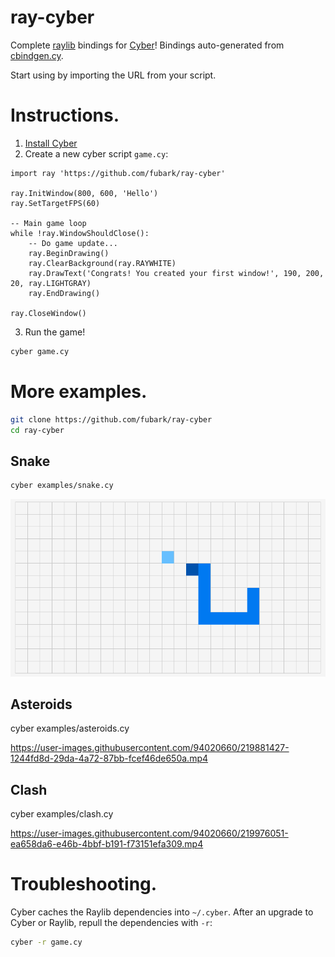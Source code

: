 # ray-cyber
Complete [raylib](https://github.com/raysan5/raylib) bindings for [Cyber](https://cyberscript.dev)!
Bindings auto-generated from [cbindgen.cy](https://github.com/fubark/cyber/blob/master/src/cbindgen.cy).

Start using by importing the URL from your script.

# Instructions.
1. [Install Cyber](https://github.com/fubark/cyber#install)
2. Create a new cyber script `game.cy`:
```text
import ray 'https://github.com/fubark/ray-cyber'

ray.InitWindow(800, 600, 'Hello')
ray.SetTargetFPS(60)

-- Main game loop
while !ray.WindowShouldClose():
    -- Do game update...
    ray.BeginDrawing()
    ray.ClearBackground(ray.RAYWHITE)
    ray.DrawText('Congrats! You created your first window!', 190, 200, 20, ray.LIGHTGRAY)
    ray.EndDrawing()

ray.CloseWindow()
```
3. Run the game!
```sh
cyber game.cy
```

# More examples.
```sh
git clone https://github.com/fubark/ray-cyber
cd ray-cyber
```
## Snake
```sh
cyber examples/snake.cy
```
![snake](./images/classic_snake.png)

## Asteroids
cyber examples/asteroids.cy

https://user-images.githubusercontent.com/94020660/219881427-1244fd8d-29da-4a72-87bb-fcef46de650a.mp4

## Clash
cyber examples/clash.cy

https://user-images.githubusercontent.com/94020660/219976051-ea658da6-e46b-4bbf-b191-f73151efa309.mp4

# Troubleshooting.
Cyber caches the Raylib dependencies into `~/.cyber`. After an upgrade to Cyber or Raylib, repull the dependencies with `-r`:
```sh
cyber -r game.cy
```
